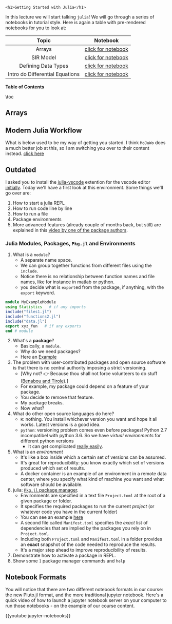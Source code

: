 
~~~
<h1>Getting Started with Julia</h1>
~~~

In this lecture we will start talking `julia`! We will go through a series of notebooks in tutorial style. Here is again a table with pre-rendered notebooks for you to look at:

Topic | Notebook
:-----: | :--------:
Arrays | [click for notebook](https://floswald.github.io/julia-bootcamp/03-arrays.html)
SIR Model | [click for notebook](https://floswald.github.io/julia-bootcamp/09-introsir.html)
Defining Data Types | [click for notebook](https://floswald.github.io/julia-bootcamp/04-defining-types.html)
Intro do Differential Equations | [click for notebook](https://floswald.github.io/julia-bootcamp/08-popgrowth.html)

**Table of Contents**

\toc


## Arrays

## Modern Julia Workflow

What is below used to be my way of getting you started. I think `MoJuWo` does a much better job at this, so I am switching you over to their content instead. [click here](https://modernjuliaworkflows.org/writing/)


## Outdated

I asked you to install the [julia-vscode](https://www.julia-vscode.org) extention for the vscode editor [initially](../#prerequisites). Today we'll have a first look at this environment. Some things we'll go over are:

1. How to start a julia REPL
1. How to run code line by line
1. How to run a file
1. Package environments
1. More advanced features (already couple of months back, but still) are explained in this [video by one of the package authors](https://youtu.be/IdhnP00Y1Ks).

### Julia Modules, Packages, `Pkg.jl` and Environments

1. What is a `module`?
    * A separate name space.
    * We can group together functions from different files using the `include`.
    * Notice there is no relationship between function names and file names, like for instance in matlab or python.
    * you decide what is `export`ed from the package, if anything, with the `export` keyword.

```julia
module MyExampleModule
using Statistics   # if any imports
include("files1.jl")
include("functions2.jl")
include("data.jl")
export xyz_fun   # if any exports
end # module
```

2. What's a **package**?
    * Basically, a `module`. 
    * Why do we need packages?
    * Here an [Example](https://github.com/JuliaLang/Example.jl)
2. The problem with user-contributed packages and open source software is that there is no central authority imposing a strict versioning. 
    * [Why not? 👉 Because thou shall not force volunteers to do stuff ([Benabou and Tirole](https://academic.oup.com/restud/article-abstract/70/3/489/1571401)).] 
    * For example, my package could depend on a feature of your package. 
    * You decide to remove that feature.
    * My package breaks.
    * Now what?
3. What do other open source languages do here?
    * `R`: nothing. You install whichever version you want and hope it all works. Latest versions is a good idea.
    * `python`: versioning problem comes even before packages! Python 2.7 incompatibel with python 3.6. So we have *virtual environments* for different python versions
        * It can get complicated [really easily](https://github.com/econ-ark/KrusellSmith/issues/3).
4. What is an _environment_
    * It's like a box inside which a certain set of versions can be assumed.
    * It's great for reproducibility: you know exactly which set of versions produced which set of results.
    * A docker container is an example of an environment in a remote data center, where you specify what kind of machine you want and what software should be available.
5. julia: [`Pkg.jl` package manager](https://julialang.github.io/Pkg.jl/v1/). 
    * Environments are specified in a text file `Project.toml` at the root of a given package or folder.
    * It specifies the required packages to run the current *project* (or whatever code you have in the current folder)
    * You can see an example [here](https://github.com/floswald/NumericalMethods/tree/master/lecture_notebooks/week2/Project.toml)
    * A second file called `Manifest.toml` specifies the *exact* list of dependencies that are implied by the packages you rely on in `Project.toml`. 
    * Including both `Project.toml` and `Manifest.toml` in a folder provides an **exact** snapshot of the code needed to reproduce the results.
    * It's a major step ahead to improve reproducibility of results.
6. Demonstrate how to activate a package in REPL.
7. Show some `]` package manager commands and `help`


## Notebook Formats

You will notice that there are two different notebook formats in our course: the new Pluto.jl format, and the more traditional jupyter notebook. Here's a quick video of how to launch a jupyter notebook server on your computer to run those notebooks - on the example of our course content.

{{youtube jupyter-notebooks}}